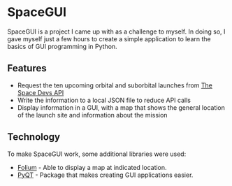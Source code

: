 # SpaceGUI

SpaceGUI is a project I came up with as a challenge to myself. In doing so, I gave myself just a few hours to create a simple application to learn the basics of GUI programming in Python.

## Features

- Request the ten upcoming orbital and suborbital launches from [The Space Devs API](https://thespacedevs.com)
- Write the information to a local JSON file to reduce API calls
- Display information in a GUI, with a map that shows the general location of the launch site and information about the mission

## Technology
To make SpaceGUI work, some additional libraries were used:

- [Folium](https://python-visualization.github.io/folium/) - Able to display a map at indicated location.
- [PyQT](https://www.riverbankcomputing.com/static/Docs/PyQt5/introduction.html) - Package that makes creating GUI applications easier.
